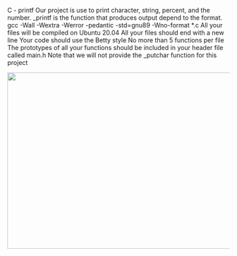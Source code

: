 C - printf
Our project is use to print character, string, percent, and the number.
_printf is the function that produces output depend to the format.
gcc -Wall -Wextra -Werror -pedantic -std=gnu89 -Wno-format *.c
All your files will be compiled on Ubuntu 20.04
All your files should end with a new line
Your code should use the Betty style
No more than 5 functions per file
The prototypes of all your functions should be included in your header file called main.h
Note that we will not provide the _putchar function for this project




<p align="center">
<img height="400em" width="700" src="https://cdn.discordapp.com/attachments/1172102442595385394/1177273750538948648/Capture_decran_2023-11-23_a_16.44.38.png?ex=6571e89e&is=655f739e&hm=31ab4cf8c398d3fe7cefadce3b1e3da88e41f62e15723e4bffa6858ad5f8a02b&">
</p>
